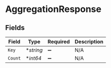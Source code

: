# AggregationResponse


## Fields

| Field              | Type               | Required           | Description        |
| ------------------ | ------------------ | ------------------ | ------------------ |
| `Key`              | **string*          | :heavy_minus_sign: | N/A                |
| `Count`            | **int64*           | :heavy_minus_sign: | N/A                |